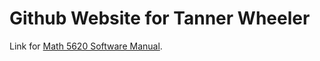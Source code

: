 # Github Website for Tanner Wheeler

Link for [Math 5620 Software Manual](https://tannerwheeler.github.io/math5620/main).
